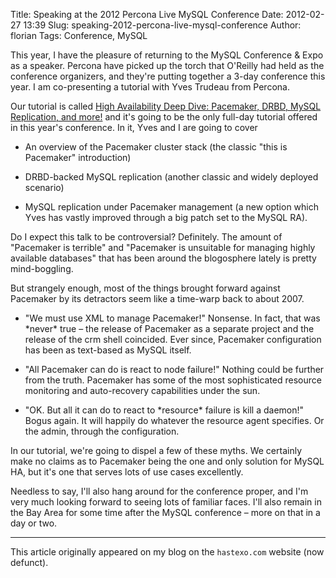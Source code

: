 Title: Speaking at the 2012 Percona Live MySQL Conference
Date: 2012-02-27 13:39
Slug: speaking-2012-percona-live-mysql-conference
Author: florian
Tags: Conference, MySQL

This year, I have the pleasure of returning to the MySQL Conference &
Expo as a speaker. Percona have picked up the torch that O'Reilly had
held as the conference organizers, and they're putting together a 3-day
conference this year. I am co-presenting a tutorial with Yves Trudeau
from Percona.

Our tutorial is called [High Availability Deep Dive: Pacemaker, DRBD,
MySQL Replication, and
more!](http://www.percona.com/live/mysql-conference-2012/sessions/mysql-high-availability-deep-dive-pacemaker-drbd-mysql-replication-and-more) and
it's going to be the only full-day tutorial offered in this year's
conference. In it, Yves and I are going to cover

-   </p>
    An overview of the Pacemaker cluster stack (the classic "this is
    Pacemaker" introduction)

    </p>
    <p>
-   </p>
    DRBD-backed MySQL replication (another classic and widely deployed
    scenario)

    </p>
    <p>
-   </p>
    MySQL replication under Pacemaker management (a new option which
    Yves has vastly improved through a big patch set to the MySQL RA).

    </p>
    <p>

Do I expect this talk to be controversial? Definitely. The amount of
"Pacemaker is terrible" and "Pacemaker is unsuitable for managing highly
available databases" that has been around the blogosphere lately is
pretty mind-boggling.

But strangely enough, most of the things brought forward against
Pacemaker by its detractors seem like a time-warp back to about 2007.

-   </p>
    "We must use XML to manage Pacemaker!" Nonsense. In fact, that was
    *never* true – the release of Pacemaker as a separate project and
    the release of the crm shell coincided. Ever since, Pacemaker
    configuration has been as text-based as MySQL itself.

    </p>
    <p>
-   </p>
    "All Pacemaker can do is react to node failure!" Nothing could be
    further from the truth. Pacemaker has some of the most sophisticated
    resource monitoring and auto-recovery capabilities under the sun.

    </p>
    <p>
-   </p>
    "OK. But all it can do to react to *resource* failure is kill a
    daemon!" Bogus again. It will happily do whatever the resource agent
    specifies. Or the admin, through the configuration. 

    </p>
    <p>

In our tutorial, we're going to dispel a few of these myths. We
certainly make no claims as to Pacemaker being the one and only solution
for MySQL HA, but it's one that serves lots of use cases excellently.

Needless to say, I'll also hang around for the conference proper, and
I'm very much looking forward to seeing lots of familiar faces. I'll
also remain in the Bay Area for some time after the MySQL conference –
more on that in a day or two.

* * *

This article originally appeared on my blog on the `hastexo.com` website (now defunct).
